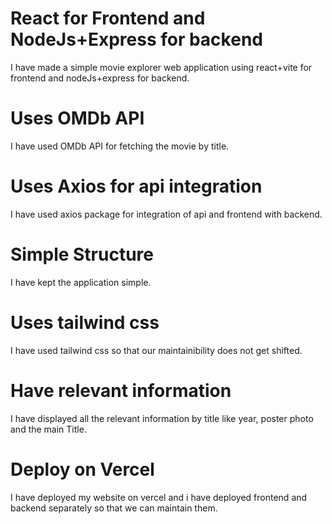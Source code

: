 # React for Frontend and NodeJs+Express for backend
I have made a simple movie explorer web application using react+vite for frontend and nodeJs+express for backend.

# Uses OMDb API
I have used OMDb API for fetching the movie by title.

# Uses Axios for api integration
I have used axios package for integration of api and frontend with backend.

# Simple Structure
I have kept the application simple.

# Uses tailwind css
I have used tailwind css so that our maintainibility does not get shifted.

# Have relevant information
I have displayed all the relevant information by title like year, poster photo and the main Title.

# Deploy on Vercel 
I have deployed my website on vercel and i have deployed frontend and backend separately so that we can maintain them.
